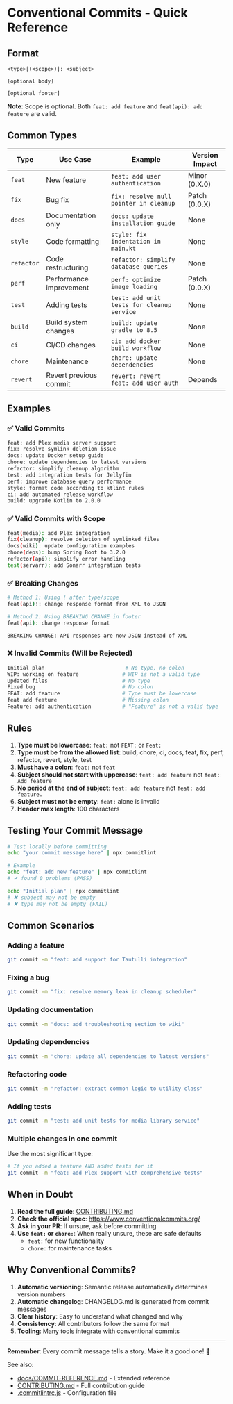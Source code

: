 # Conventional Commits - Quick Reference

## Format

```
<type>[(<scope>)]: <subject>

[optional body]

[optional footer]
```

**Note**: Scope is optional. Both `feat: add feature` and `feat(api): add feature` are valid.

## Common Types

| Type | Use Case | Example | Version Impact |
|------|----------|---------|----------------|
| `feat` | New feature | `feat: add user authentication` | Minor (0.X.0) |
| `fix` | Bug fix | `fix: resolve null pointer in cleanup` | Patch (0.0.X) |
| `docs` | Documentation only | `docs: update installation guide` | None |
| `style` | Code formatting | `style: fix indentation in main.kt` | None |
| `refactor` | Code restructuring | `refactor: simplify database queries` | None |
| `perf` | Performance improvement | `perf: optimize image loading` | Patch (0.0.X) |
| `test` | Adding tests | `test: add unit tests for cleanup service` | None |
| `build` | Build system changes | `build: update gradle to 8.5` | None |
| `ci` | CI/CD changes | `ci: add docker build workflow` | None |
| `chore` | Maintenance | `chore: update dependencies` | None |
| `revert` | Revert previous commit | `revert: revert feat: add user auth` | Depends |

## Examples

### ✅ Valid Commits

```bash
feat: add Plex media server support
fix: resolve symlink deletion issue
docs: update Docker setup guide
chore: update dependencies to latest versions
refactor: simplify cleanup algorithm
test: add integration tests for Jellyfin
perf: improve database query performance
style: format code according to ktlint rules
ci: add automated release workflow
build: upgrade Kotlin to 2.0.0
```

### ✅ Valid Commits with Scope

```bash
feat(media): add Plex integration
fix(cleanup): resolve deletion of symlinked files
docs(wiki): update configuration examples
chore(deps): bump Spring Boot to 3.2.0
refactor(api): simplify error handling
test(servarr): add Sonarr integration tests
```

### ✅ Breaking Changes

```bash
# Method 1: Using ! after type/scope
feat(api)!: change response format from XML to JSON

# Method 2: Using BREAKING CHANGE in footer
feat(api): change response format

BREAKING CHANGE: API responses are now JSON instead of XML
```

### ❌ Invalid Commits (Will be Rejected)

```bash
Initial plan                          # No type, no colon
WIP: working on feature              # WIP is not a valid type
Updated files                        # No type
Fixed bug                            # No colon
FEAT: add feature                    # Type must be lowercase
feat add feature                     # Missing colon
Feature: add authentication          # "Feature" is not a valid type
```

## Rules

1. **Type must be lowercase**: `feat:` not `FEAT:` or `Feat:`
2. **Type must be from the allowed list**: build, chore, ci, docs, feat, fix, perf, refactor, revert, style, test
3. **Must have a colon**: `feat:` not `feat`
4. **Subject should not start with uppercase**: `feat: add feature` not `feat: Add feature`
5. **No period at the end of subject**: `feat: add feature` not `feat: add feature.`
6. **Subject must not be empty**: `feat:` alone is invalid
7. **Header max length**: 100 characters

## Testing Your Commit Message

```bash
# Test locally before committing
echo "your commit message here" | npx commitlint

# Example
echo "feat: add new feature" | npx commitlint
# ✔ found 0 problems (PASS)

echo "Initial plan" | npx commitlint
# ✖ subject may not be empty
# ✖ type may not be empty (FAIL)
```

## Common Scenarios

### Adding a feature
```bash
git commit -m "feat: add support for Tautulli integration"
```

### Fixing a bug
```bash
git commit -m "fix: resolve memory leak in cleanup scheduler"
```

### Updating documentation
```bash
git commit -m "docs: add troubleshooting section to wiki"
```

### Updating dependencies
```bash
git commit -m "chore: update all dependencies to latest versions"
```

### Refactoring code
```bash
git commit -m "refactor: extract common logic to utility class"
```

### Adding tests
```bash
git commit -m "test: add unit tests for media library service"
```

### Multiple changes in one commit
Use the most significant type:
```bash
# If you added a feature AND added tests for it
git commit -m "feat: add Plex support with comprehensive tests"
```

## When in Doubt

1. **Read the full guide**: [CONTRIBUTING.md](CONTRIBUTING.md)
2. **Check the official spec**: https://www.conventionalcommits.org/
3. **Ask in your PR**: If unsure, ask before committing
4. **Use `feat:` or `chore:`**: When really unsure, these are safe defaults
   - `feat:` for new functionality
   - `chore:` for maintenance tasks

## Why Conventional Commits?

1. **Automatic versioning**: Semantic release automatically determines version numbers
2. **Automatic changelog**: CHANGELOG.md is generated from commit messages
3. **Clear history**: Easy to understand what changed and why
4. **Consistency**: All contributors follow the same format
5. **Tooling**: Many tools integrate with conventional commits

---

**Remember**: Every commit message tells a story. Make it a good one! 📝

See also:
- [docs/COMMIT-REFERENCE.md](docs/COMMIT-REFERENCE.md) - Extended reference
- [CONTRIBUTING.md](CONTRIBUTING.md) - Full contribution guide
- [.commitlintrc.js](.commitlintrc.js) - Configuration file
